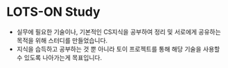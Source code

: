 # LOTS-ON Study
- 실무에 필요한 기술이나, 기본적인 CS지식을 공부하여 정리 및 서로에게 공유하는 목적을 위해 스터디를 만들었습니다.
- 지식을 습득하고 공부하는 것 뿐 아니라 토이 프로젝트를 통해 해당 기술을 사용할 수 있도록 나아가는게 목표입니다.



